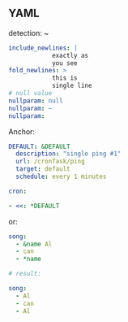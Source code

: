 YAML
-

detection: ~

````yaml
include_newlines: |
            exactly as
            you see
fold_newlines: >
            this is
            single line
# null value
nullparam: null
nullparam: ~
nullparam:
````

Anchor:

````yaml
DEFAULT: &DEFAULT
  description: "single ping #1"
  url: /cronTask/ping
  target: default
  schedule: every 1 minutes

cron:

- <<: *DEFAULT
````

or:

````yaml
song:
  - &name Al
  - can
  - *name

# result:

song:
  - Al
  - can
  - Al
````

